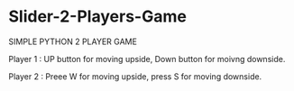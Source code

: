 # Slider-2-Players-Game


SIMPLE PYTHON 2 PLAYER GAME


Player 1 : UP button for moving upside, Down button for moivng downside.

Player 2 : Preee W for moving upside, press S for moving downside.
